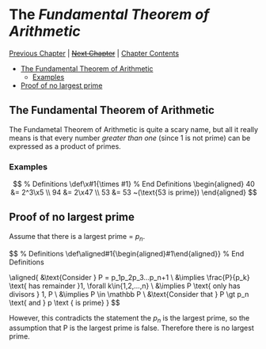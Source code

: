 # The _Fundamental Theorem of Arithmetic_ <!-- omit in toc -->

[Previous Chapter][prev] | [~~Next Chapter~~][next] | [Chapter Contents][index]

[prev]: ./05primes
[next]: ./
[index]: ./index

- [The Fundamental Theorem of Arithmetic](#the-fundamental-theorem-of-arithmetic)
  - [Examples](#examples)
- [Proof of no largest prime](#proof-of-no-largest-prime)

## The Fundamental Theorem of Arithmetic

The Fundametal Theorem of Arithmetic is quite a scary name, but all it really means is that every number _greater than one_ (since 1 is not prime) can be expressed as a product of primes.

### Examples

$$
% Definitions
\def\x#1{\times #1}
% End Definitions
\begin{aligned}
40 &= 2^3\x5 \\
94 &= 2\x47 \\
53 &= 53 ~(\text{53 is prime})
\end{aligned}
$$

## Proof of no largest prime

Assume that there is a largest prime = $p_n$.

$$
% Definitions
\def\aligned#1{\begin{aligned}#1\end{aligned}}
% End Definitions

\aligned{
  &\text{Consider } P = p_1p_2p_3...p_n+1 \\
  &\implies \frac{P}{p_k} \text{ has remainder }1, \forall k\in\{1,2,...,n\} \\
  &\implies P \text{ only has divisors } 1, P \\
  &\implies P \in \mathbb P \\
  &\text{Consider that } P \gt p_n \text{ and } p \text { is prime}
}
$$

However, this contradicts the statement the $p_n$ is the largest prime, so the assumption that P is the largest prime is false. Therefore there is no largest prime.